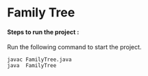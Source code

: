# Family Tree

#### Steps to run the project :

Run the following command to start the project.

```
javac FamilyTree.java
java  FamilyTree

````






